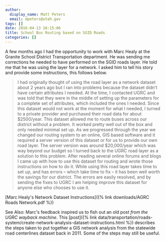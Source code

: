 ```yaml
---
author:
  display_name: Matt Peters
  email: mpeters@utah.gov
tags: []
date: 2016-04-13 16:15:06
title: School Bus Routing based on SGID Roads
categories: []
---
```


A few months ago I had the opportunity to work with Marc Healy at the Granite School District Transportation department.  He was sending me corrections he needed to have performed on the SGID roads layer.  He told me that he was using the layer for a network.  I asked him to tell his story and provide some instructions, this follows below.

> I had originally thought of using the road layer as a network dataset about 2 years ago but I ran into problems because the dataset didn’t have certain attributes I needed. At the time, I contacted UGRC and was told that they were in the middle of setting up the parameters for a complete set of attributes, which included the ones I needed. Since this dataset would not work at the moment for what I needed, I turned to a private provider and purchased their road data for about $2500/year. This dataset allowed me to route buses across our district without a problem. It worked pretty well out of the box and only needed minimal set up. As we progressed through the year we changed our routing system to an online, GIS based software and it required a server version of this dataset or for us to provide our own road layer. The server version was around $20,000/year which was way beyond our budget so I turned back to the UGRC road layer as a solution to this problem. After reading several online forums and blogs I came up with how to use this dataset for routing and wrote those instructions on how to do it. While using this road layer takes time to set up, and has errors –  which take time to fix –  it has been well worth the savings for our district. The errors are easily resolved, and by sending the fixes to UGRC I am helping improve this dataset for anyone else who chooses to use it.

[Marc Healy's Network Dataset Instructions]({% link downloads/AGRC Roads Network.pdf %})

See Also: Marc's feedback inspired us to fish out an old post _from the UGRC wayback machine_. This [post]({% link data/transportation/roads-system/create-network-analysis-dataset-instructions.html %}) describes the steps taken to put together a GIS network analysis from the statewide road centerlines dataset back in 2011. Some of the steps may still be useful.
